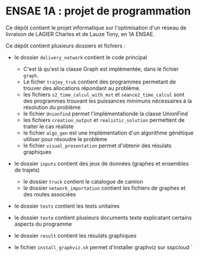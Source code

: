 # ENSAE 1A : projet de programmation


Ce dépôt contient le projet informatique sur l'optimisation d'un réseau de livraison de LAGIER Charles et de Lauze Tony, en 1A ENSAE. 


Ce dépôt contient plusieurs dossiers et fichiers : 
- le dossier `delivery_network` contient le code principal 
    - C'est là qu'est la classe Graph est implémentée, dans le fichier `graph`. 
    - Le ficher `trajey_truk` contient des programmes permetant de trouver des allocations répondant au problème.
    - les fichiers `s2_time_calcul_with_mst` et `séance2_time_calcul` sont des programmes trouvant les puissances minimuns nécessaires à la résolution du problème
    - le fichier `Unionfind` permet l'implémentationde la classe UnionFind 
    - les fichiers `creation_output` et `realistic_solution` permettent de traiter le cas réaliste
    - le fichier `algo_gen` est une implémentation d'un algorithme génétique utiliser pour résoudre le problème
    - le fichier `visual_presentation` permet d'obtenir des résulats graphiques
        
- le dossier `inputs` contient des jeux de données (graphes et ensembles de trajets) 
    - le dossier `truck` contient le catalogue de camion
    - le dossier `network_importation` contient les fichiers de graphes et des routes associées
- le dossier `tests` contient les tests unitaires
- le dossier `texte` contient plusieurs documents texte explicatant certains aspects du programme
- le dossier `result` contient les résulats graphiques
- le fichier `install_graphviz.sh` permet d'installer graphviz sur sspcloud
`